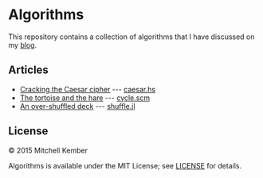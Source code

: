 # Algorithms

This repository contains a collection of algorithms that I have discussed on my [blog][].

## Articles

- [Cracking the Caesar cipher][1] --- [caesar.hs](caesar.hs)
- [The tortoise and the hare][2] --- [cycle.scm](cycle.cm)
- [An over-shuffled deck][3] --- [shuffle.jl](shuffle.jl)

[blog]: http://mitchellkember.com/blog/
[1]: http://mitchellkember.com/blog/post/caesar-cipher/
[2]: http://mitchellkember.com/blog/post/tortoise-and-hare/
[3]: http://mitchellkember.com/blog/post/caesar-cipher/over-shuffled/

## License

© 2015 Mitchell Kember

Algorithms is available under the MIT License; see [LICENSE](LICENSE.md) for details.
